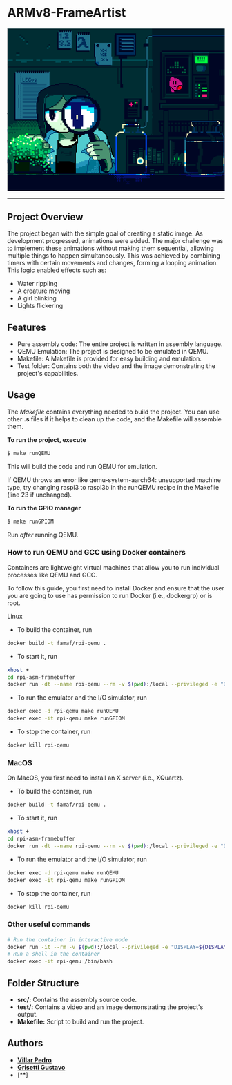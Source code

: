 # ARMv8-FrameArtist

![image](/test/def.png)

---

## Project Overview

The project began with the simple goal of creating a static image. As development progressed, animations were added. The major challenge was to implement these animations without making them sequential, allowing multiple things to happen simultaneously. This was achieved by combining timers with certain movements and changes, forming a looping animation. This logic enabled effects such as:
- Water rippling
- A creature moving
- A girl blinking
- Lights flickering

## Features

- Pure assembly code: The entire project is written in assembly language.
- QEMU Emulation: The project is designed to be emulated in QEMU.
- Makefile: A Makefile is provided for easy building and emulation.
- Test folder: Contains both the video and the image demonstrating the project's capabilities.

## Usage

The _Makefile_ contains everything needed to build the project.
You can use other **.s** files if it helps to clean up the code, and the Makefile will assemble them.

**To run the project, execute**

```bash
$ make runQEMU
```
This will build the code and run QEMU for emulation.

If QEMU throws an error like qemu-system-aarch64: unsupported machine type, try changing raspi3 to raspi3b in the runQEMU recipe in the Makefile (line 23 if unchanged).

**To run the GPIO manager**

```bash	
$ make runGPIOM
```
Run *after* running QEMU.

### How to run QEMU and GCC using Docker containers
Containers are lightweight virtual machines that allow you to run individual processes like QEMU and GCC.

To follow this guide, you first need to install Docker and ensure that the user you are going to use has permission to run Docker (i.e., dockergrp) or is root.

Linux
- To build the container, run
```bash	
docker build -t famaf/rpi-qemu .
```
- To start it, run
```bash
xhost +
cd rpi-asm-framebuffer
docker run -dt --name rpi-qemu --rm -v $(pwd):/local --privileged -e "DISPLAY=${DISPLAY:-:0.0}" -v /tmp/.X11-unix:/tmp/.X11-unix -v "$HOME/.Xauthority:/root/.Xauthority:rw" famaf/rpi-qemu
```
- To run the emulator and the I/O simulator, run
```bash	
docker exec -d rpi-qemu make runQEMU
docker exec -it rpi-qemu make runGPIOM
```
- To stop the container, run
```bash
docker kill rpi-qemu
```

### MacOS
On MacOS, you first need to install an X server (i.e., XQuartz).

- To build the container, run
```bash
docker build -t famaf/rpi-qemu .
```	
- To start it, run
```bash
xhost +
cd rpi-asm-framebuffer
docker run -dt --name rpi-qemu --rm -v $(pwd):/local --privileged -e "DISPLAY=host.docker.internal:0" -v /tmp/.X11-unix:/tmp/.X11-unix -v "$HOME/.Xauthority:/root/.Xauthority:rw" famaf/rpi-qemu
```
- To run the emulator and the I/O simulator, run
```bash
docker exec -d rpi-qemu make runQEMU
docker exec -it rpi-qemu make runGPIOM
```
- To stop the container, run
```bash
docker kill rpi-qemu
```

### Other useful commands
```bash
# Run the container in interactive mode
docker run -it --rm -v $(pwd):/local --privileged -e "DISPLAY=${DISPLAY:-:0.0}" -v /tmp/.X11-unix:/tmp/.X11-unix -v "$HOME/.Xauthority:/root/.Xauthority:rw" famaf/rpi-qemu
# Run a shell in the container
docker exec -it rpi-qemu /bin/bash
```
## Folder Structure
- **src/:** Contains the assembly source code.
- **test/:** Contains a video and an image demonstrating the project's output.
- **Makefile:** Script to build and run the project.

## Authors

- [**Villar Pedro**](https://github.com/PedroMVillar)
- [**Grisetti Gustavo**](https://github.com/GustavoGrisetti)
- [**]